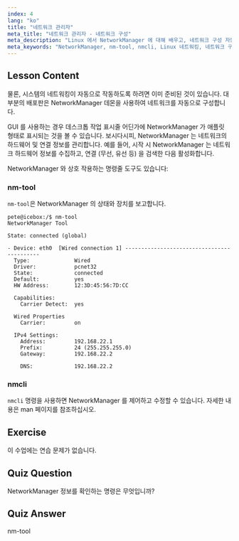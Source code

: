 ```yaml
---
index: 4
lang: "ko"
title: "네트워크 관리자"
meta_title: "네트워크 관리자 - 네트워크 구성"
meta_description: "Linux 에서 NetworkManager 에 대해 배우고, 네트워크 구성 자동화 방법, nm-tool 및 nmcli 명령 사용법을 익히세요. 이 초보자 가이드로 시작해보세요!"
meta_keywords: "NetworkManager, nm-tool, nmcli, Linux 네트워킹, 네트워크 구성, Linux 튜토리얼, 초보자 가이드"
---
```


## Lesson Content

물론, 시스템의 네트워킹이 자동으로 작동하도록 하려면 이미 준비된 것이 있습니다. 대부분의 배포판은 NetworkManager 데몬을 사용하여 네트워크를 자동으로 구성합니다.

GUI 를 사용하는 경우 데스크톱 작업 표시줄 어딘가에 NetworkManager 가 애플릿 형태로 표시되는 것을 볼 수 있습니다. 보시다시피, NetworkManager 는 네트워크의 하드웨어 및 연결 정보를 관리합니다. 예를 들어, 시작 시 NetworkManager 는 네트워크 하드웨어 정보를 수집하고, 연결 (무선, 유선 등) 을 검색한 다음 활성화합니다.

NetworkManager 와 상호 작용하는 명령줄 도구도 있습니다:

### nm-tool

`nm-tool`은 NetworkManager 의 상태와 장치를 보고합니다.

```plaintext
pete@icebox:/$ nm-tool
NetworkManager Tool

State: connected (global)

- Device: eth0  [Wired connection 1] -------------------------------------------
  Type:              Wired
  Driver:            pcnet32
  State:             connected
  Default:           yes
  HW Address:        12:3D:45:56:7D:CC

  Capabilities:
    Carrier Detect:  yes

  Wired Properties
    Carrier:         on

  IPv4 Settings:
    Address:         192.168.22.1
    Prefix:          24 (255.255.255.0)
    Gateway:         192.168.22.2

    DNS:             192.168.22.2
```

### nmcli

`nmcli` 명령을 사용하면 NetworkManager 를 제어하고 수정할 수 있습니다. 자세한 내용은 man 페이지를 참조하십시오.

## Exercise

이 수업에는 연습 문제가 없습니다.

## Quiz Question

NetworkManager 정보를 확인하는 명령은 무엇입니까?

## Quiz Answer

nm-tool
